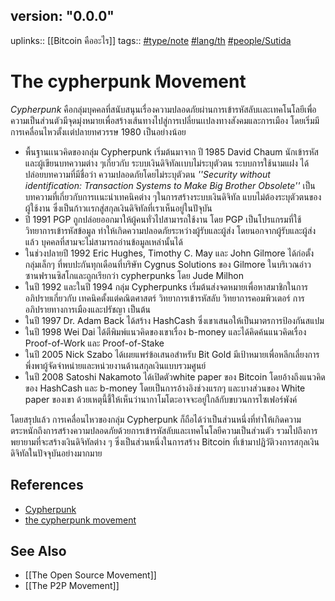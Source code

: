## version: "0.0.0"
uplinks:: [[Bitcoin คืออะไร]]
tags:: [](app://obsidian.md/index.html#type/note)[#type/note](app://obsidian.md/index.html#type/note) [](app://obsidian.md/index.html#lang/th)[#lang/th](app://obsidian.md/index.html#lang/th) [](app://obsidian.md/index.html#people/Sutida)[#people/Sutida](app://obsidian.md/index.html#people/Sutida)

 # The cypherpunk Movement
 
 *Cypherpunk* คือกลุ่มบุคคลที่สนับสนุนเรื่องความปลอดภัยผ่านการเข้ารหัสลับเเละเทคโนโลยีเพื่อความเป็นส่วนตัวมีจุดมุ่งหมายเพื่อสร้างเส้นทางไปสู่การเปลี่ยนเเปลงทางสังคมและการเมือง โดยเริ่มมีการเคลื่อนไหวตั้งเเต่ปลายทศวรรษ 1980 เป็นอย่างน้อย
 
 -  พื้นฐานเเนวคิดของกลุ่ม Cypherpunk เริ่มต้นมาจาก ปี 1985 David Chaum นักเข้ารหัสและผู้เขียนบทความต่าง ๆเกี่ยวกับ ระบบเงินดิจิทัลเเบบไม่ระบุตัวตน ระบบการใช้นามแฝง ได้ปล่อยบทความที่มีชื่อว่า ความปลอดภัยโดยไม่ระบุตัวตน *''Security without identification: Transaction Systems to Make Big Brother Obsolete''* เป็นบทความที่เกี่ยวกับการเเนะนำเทคนิคต่าง ๆในการสร้างระบบเงินดิจิทัล แบบไม่ต้องระบุตัวตนของผู้ใช้งาน ซึ่งเป็นก้าวเเรกสู่สกุลเงินดิจิทัลที่เราเห็นอยู่ในปัจุบัน
 -  ปี 1991  PGP ถูกปล่อยออกมาให้ผู้คนทั่วไปสามารถใช้งาน โดย PGP เป็นโปรแกรมที่ใช้วิทยาการเข้ารหัสข้อมูล ทำให้เกิดความปลอดภัยระหว่างผู้รับและผู้ส่ง โดยนอกจากผู้รับและผู้ส่งแล้ว บุคคลที่สามจะไม่สามารถอ่านข้อมูลเหล่านั้นได้
 - ในช่วงปลายปี 1992 Eric Hughes, Timothy C. May และ John Gilmore ได้ก่อตั้งกลุ่มเล็กๆ ที่พบปะกันทุกเดือนที่บริษัท Cygnus Solutions ของ Gilmore ในบริเวณอ่าวซานฟรานซิสโกและถูกเรียกว่า cypherpunks โดย Jude Milhon 
 -  ในปี 1992 และในปี 1994 กลุ่ม Cypherpunks เริ่มต้นส่งจดหมายเพื่อหาสมาชิกในการอภิปรายเกี่ยวกับ เทคนิคตั้งแต่คณิตศาสตร์ วิทยาการเข้ารหัสลับ วิทยาการคอมพิวเตอร์ การอภิปรายทางการเมืองและปรัชญา เป็นต้น
 -   ในปี 1997 Dr. Adam Back ได้สร้าง HashCash ซึ่งเขาเสนอให้เป็นมาตรการป้องกันสแปม 
 -   ในปี 1998 Wei Dai ได้ตีพิมพ์แนวคิดของเขาเรื่อง b-money และได้คิดค้นแนวคิดเรื่อง Proof-of-Work และ Proof-of-Stake 
 -   ในปี 2005 Nick Szabo ได้เผยแพร่ข้อเสนอสำหรับ Bit Gold มีเป้าหมายเพื่อหลีกเลี่ยงการพึ่งพาผู้จัดจำหน่ายและหน่วยงานด้านสกุลเงินแบบรวมศูนย์ 
 -   ในปี 2008 Satoshi Nakamoto ได้เปิดตัวwhite paper ของ Bitcoin โดยอ้างถึงแนวคิดของ HashCash และ b-money โดยเป็นการอ้างอิงช่วงแรกๆ และบางส่วนของ White paper ของเขา ด้วยเหตุนี้ชี้ให้เห็นว่านากาโมโตะอาจจะอยู่ใกล้กับขบวนการไซเฟอร์พังค์

โดยสรุปแล้ว การเคลื่อนไหวของกลุ่ม Cypherpunk ก็ถือได้ว่าเป็นส่วนหนึ่งที่ทำให้เกิดความตระหนักถึงการสร้างความปลอดภัยด้วยการเข้ารหัสลับและเทคโนโลยีความเป็นส่วนตัว รวมไปถึงการพยายามที่จะสร้างเงินดิจิทัลต่าง ๆ ซึ่งเป็นส่วนหนึ่งในการสร้าง Bitcoin ที่เข้ามาปฏิวัติวงการสกุลเงินดิจิทัลในปัจจุบันอย่างมากมาย

## References
- [Cypherpunk](https://en.wikipedia.org/wiki/Cypherpunk)
- [the cypherpunk movement](https://academy.horizen.io/history/the-cypherpunk-movement/)
## See Also
- [[The Open Source Movement]]
-  [[The P2P Movement]]
 
 
 
 
 
 
 
